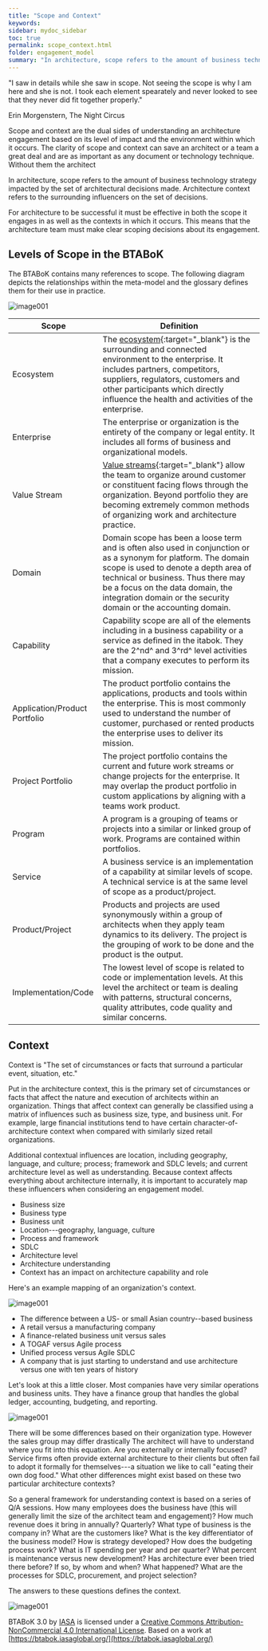 ```yaml
---
title: "Scope and Context"
keywords: 
sidebar: mydoc_sidebar
toc: true
permalink: scope_context.html
folder: engagement_model
summary: "In architecture, scope refers to the amount of business technology strategy impacted by the set of architectural decisions made."
---
```


"I saw in details while she saw in scope. Not seeing the scope is why I am here and she is not. I took each element spearately and never looked to see that they never did fit together properly."

Erin Morgenstern, The Night Circus

Scope and context are the dual sides of understanding an architecture engagement based on its level of impact and the environment within which it occurs. The clarity of scope and context can save an architect or a team a great deal and are as important as any document or technology technique. Without them the architect

In architecture, scope refers to the amount of business technology strategy impacted by the set of architectural decisions made. Architecture context refers to the surrounding influencers on the set of decisions.

For architecture to be successful it must be effective in both the scope it engages in as well as the contexts in which it occurs. This means that the architecture team must make clear scoping decisions about its engagement.

Levels of Scope in the BTABoK 
-----------------------------

The BTABoK contains many references to scope. The following diagram depicts the relationships within the meta-model and the glossary defines them for their use in practice.

![image001](media/s_c001.png)

| **Scope** | **Definition** |
| --- | --- |
| Ecosystem | The [ecosystem](ecosystem.md){:target="_blank"} is the surrounding and connected environment to the enterprise. It includes partners, competitors, suppliers, regulators, customers and other participants which directly influence the health and activities of the enterprise. |
| Enterprise | The enterprise or organization is the entirety of the company or legal entity. It includes all forms of business and organizational models. |
| Value Stream | [Value streams](value_streams.md){:target="_blank"} allow the team to organize around customer or constituent facing flows through the organization. Beyond portfolio they are becoming extremely common methods of organizing work and architecture practice. |
| Domain | Domain scope has been a loose term and is often also used in conjunction or as a synonym for platform. The domain scope is used to denote a depth area of technical or business. Thus there may be a focus on the data domain, the integration domain or the security domain or the accounting domain.   |
| Capability | Capability scope are all of the elements including in a business capability or a service as defined in the itabok. They are the 2^nd^ and 3^rd^ level activities that a company executes to perform its mission. |
| Application/Product Portfolio | The product portfolio contains the applications, products and tools within the enterprise. This is most commonly used to understand the number of customer, purchased or rented products the enterprise uses to deliver its mission. |
| Project Portfolio | The project portfolio contains the current and future work streams or change projects for the enterprise. It may overlap the product portfolio in custom applications by aligning with a teams work product. |
| Program | A program is a grouping of teams or projects into a similar or linked group of work. Programs are contained within portfolios. |
| Service | A business service is an implementation of a capability at similar levels of scope. A technical service is at the same level of scope as a product/project. |
| Product/Project | Products and projects are used synonymously within a group of architects when they apply team dynamics to its delivery. The project is the grouping of work to be done and the product is the output. |
| Implementation/Code | The lowest level of scope is related to code or implementation levels. At this level the architect or team is dealing with patterns, structural concerns, quality attributes, code quality and similar concerns. |

Context
-------

Context is "The set of circumstances or facts that surround a particular event, situation, etc."

Put in the architecture context, this is the primary set of circumstances or facts that affect the nature and execution of architects within an organization. Things that affect context can generally be classified using a matrix of influences such as business size, type, and business unit. For example, large financial institutions tend to have certain character-of-architecture context when compared with similarly sized retail organizations.

Additional contextual influences are location, including geography, language, and culture; process; framework and SDLC levels; and current architecture level as well as understanding. Because context affects everything about architecture internally, it is important to accurately map these influencers when considering an engagement model.

-   Business size
-   Business type
-   Business unit
-   Location---geography, language, culture
-   Process and framework
-   SDLC
-   Architecture level
-   Architecture understanding
-   Context has an impact on architecture capability and role

Here's an example mapping of an organization's context.

![image001](media/s_c002.png)

-   The difference between a US- or small Asian country--based business
-   A retail versus a manufacturing company
-   A finance-related business unit versus sales
-   A TOGAF versus Agile process
-   Unified process versus Agile SDLC
-   A company that is just starting to understand and use architecture versus one with ten years of history

Let's look at this a little closer. Most companies have very similar operations and business units. They have a finance group that handles the global ledger, accounting, budgeting, and reporting.

![image001](media/s_c003.png)

There will be some differences based on their organization type. However the sales group may differ drastically The architect will have to understand where you fit into this equation. Are you externally or internally focused? Service firms often provide external architecture to their clients but often fail to adopt it formally for themselves---a situation we like to call "eating their own dog food." What other differences might exist based on these two particular architecture contexts?

So a general framework for understanding context is based on a series of Q/A sessions. How many employees does the business have (this will generally limit the size of the architect team and engagement)? How much revenue does it bring in annually? Quarterly? What type of business is the company in? What are the customers like? What is the key differentiator of the business model? How is strategy developed? How does the budgeting process work? What is IT spending per year and per quarter? What percent is maintenance versus new development? Has architecture ever been tried there before? If so, by whom and when? What happened? What are the processes for SDLC, procurement, and project selection?

The answers to these questions defines the context.

![image001](media/by-nc.png)

BTABoK 3.0 by [IASA](https://iasaglobal.org/) is licensed under a [Creative Commons Attribution-NonCommercial 4.0 International License](http://creativecommons.org/licenses/by-nc/4.0/). Based on a work at [https://btabok.iasaglobal.org/](https://btabok.iasaglobal.org/)